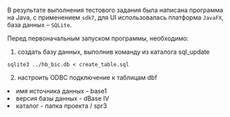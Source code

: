 В результате выполнения тестового задания была написана программа на Java, с применением `sdk7`, для UI использовалась платформа `JavaFX`, база данных – `SQLite`.

Перед первоначальным запуском программы, необходимо:
1.	создать базу данных, выполнив команду из каталога sql_update
```
sqlite3 ../hb_bic.db < create_table.sql
```
2. настроить ODBC подключение к таблицам dbf
<li> имя источника данных - base1
<li> версия базы данных - dBase IV
<li> каталог - папка проекта / spr3
